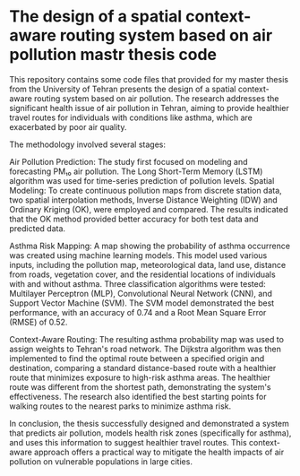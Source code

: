 # The design of a spatial context-aware routing system based on air pollution mastr thesis code
This repository contains some code files that provided for my master thesis from the University of Tehran presents the design of a spatial context-aware routing system based on air pollution. The research addresses the significant health issue of air pollution in Tehran, aiming to provide healthier travel routes for individuals with conditions like asthma, which are exacerbated by poor air quality.

The methodology involved several stages:

Air Pollution Prediction: The study first focused on modeling and forecasting PM₁₀ air pollution. The Long Short-Term Memory (LSTM) algorithm was used for time-series prediction of pollution levels.
Spatial Modeling: To create continuous pollution maps from discrete station data, two spatial interpolation methods, Inverse Distance Weighting (IDW) and Ordinary Kriging (OK), were employed and compared. The results indicated that the OK method provided better accuracy for both test data and predicted data.

Asthma Risk Mapping: A map showing the probability of asthma occurrence was created using machine learning models. This model used various inputs, including the pollution map, meteorological data, land use, distance from roads, vegetation cover, and the residential locations of individuals with and without asthma. Three classification algorithms were tested: Multilayer Perceptron (MLP), Convolutional Neural Network (CNN), and Support Vector Machine (SVM). The SVM model demonstrated the best performance, with an accuracy of 0.74 and a Root Mean Square Error (RMSE) of 0.52.

Context-Aware Routing: The resulting asthma probability map was used to assign weights to Tehran's road network. The Dijkstra algorithm was then implemented to find the optimal route between a specified origin and destination, comparing a standard distance-based route with a healthier route that minimizes exposure to high-risk asthma areas. The healthier route was different from the shortest path, demonstrating the system's effectiveness. The research also identified the best starting points for walking routes to the nearest parks to minimize asthma risk.





In conclusion, the thesis successfully designed and demonstrated a system that predicts air pollution, models health risk zones (specifically for asthma), and uses this information to suggest healthier travel routes. This context-aware approach offers a practical way to mitigate the health impacts of air pollution on vulnerable populations in large cities.
